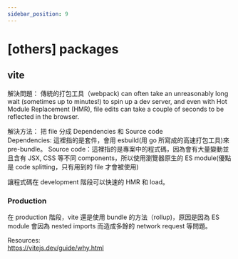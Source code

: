 ```yaml
---
sidebar_position: 9
---
```


# [others] packages

## vite

解決問題： 傳統的打包工具（webpack) can often take an unreasonably long wait (sometimes up to minutes!) to spin up a dev server, and even with Hot Module Replacement (HMR), file edits can take a couple of seconds to be reflected in the browser.

解決方法： 把 file 分成 Dependencies 和 Source code  
Dependencies: 這裡指的是套件，會用 esbuild(用 go 所寫成的高速打包工具)來 pre-bundle。
Source code：這裡指的是專案中的程式碼，因為會有大量變動並且含有 JSX, CSS 等不同 components，所以使用瀏覽器原生的 ES module(優點是 code splitting，只有用到的 file 才會被使用)

讓程式碼在 development 階段可以快速的 HMR 和 load。

### Production

在 production 階段，vite 還是使用 bundle 的方法（rollup)，原因是因為 ES module 會因為 nested imports 而造成多餘的 network request 等問題。

Resources:  
https://vitejs.dev/guide/why.html
